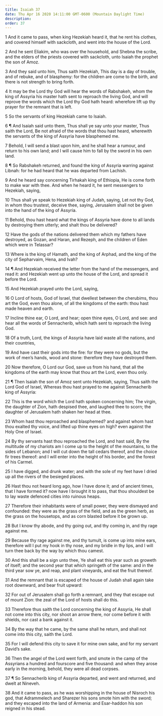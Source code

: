 ```yaml
---
title: Isaiah 37
date: Thu Apr 16 2020 14:11:00 GMT-0600 (Mountain Daylight Time)
description: 
order: 37
---
```


<p>
  1 And it came to pass, when king Hezekiah heard it, that he rent his clothes,
  and covered himself with sackcloth, and went into the house of the Lord.
</p>
<p>
  2 And he sent Eliakim, who was over the household, and Shebna the scribe, and
  the elders of the priests covered with sackcloth, unto Isaiah the prophet the
  son of Amoz.
</p>
<p>
  3 And they said unto him, Thus saith Hezekiah, This day is a day of trouble,
  and of rebuke, and of blasphemy: for the children are come to the birth, and
  there is not strength to bring forth.
</p>
<p>
  4 It may be the Lord thy God will hear the words of Rabshakeh, whom the king
  of Assyria his master hath sent to reproach the living God, and will reprove
  the words which the Lord thy God hath heard: wherefore lift up thy prayer for
  the remnant that is left.
</p>
<p>5 So the servants of king Hezekiah came to Isaiah.</p>
<p>
  6 &#xB6; And Isaiah said unto them, Thus shall ye say unto your master, Thus
  saith the Lord, Be not afraid of the words that thou hast heard, wherewith the
  servants of the king of Assyria have blasphemed me.
</p>
<p>
  7 Behold, I will send a blast upon him, and he shall hear a rumour, and return
  to his own land; and I will cause him to fall by the sword in his own land.
</p>
<p>
  8 &#xB6; So Rabshakeh returned, and found the king of Assyria warring against
  Libnah: for he had heard that he was departed from Lachish.
</p>
<p>
  9 And he heard say concerning Tirhakah king of Ethiopia, He is come forth to
  make war with thee. And when he heard it, he sent messengers to Hezekiah,
  saying,
</p>
<p>
  10 Thus shall ye speak to Hezekiah king of Judah, saying, Let not thy God, in
  whom thou trustest, deceive thee, saying, Jerusalem shall not be given into
  the hand of the king of Assyria.
</p>
<p>
  11 Behold, thou hast heard what the kings of Assyria have done to all lands by
  destroying them utterly; and shalt thou be delivered?
</p>
<p>
  12 Have the gods of the nations delivered them which my fathers have
  destroyed, as Gozan, and Haran, and Rezeph, and the children of Eden which
  were in Telassar?
</p>
<p>
  13 Where is the king of Hamath, and the king of Arphad, and the king of the
  city of Sepharvaim, Hena, and Ivah?
</p>
<p>
  14 &#xB6; And Hezekiah received the letter from the hand of the messengers,
  and read it: and Hezekiah went up unto the house of the Lord, and spread it
  before the Lord.
</p>
<p>15 And Hezekiah prayed unto the Lord, saying,</p>
<p>
  16 O Lord of hosts, God of Israel, that dwellest between the cherubims, thou
  art the God, even thou alone, of all the kingdoms of the earth: thou hast made
  heaven and earth.
</p>
<p>
  17 Incline thine ear, O Lord, and hear; open thine eyes, O Lord, and see: and
  hear all the words of Sennacherib, which hath sent to reproach the living God.
</p>
<p>
  18 Of a truth, Lord, the kings of Assyria have laid waste all the nations, and
  their countries,
</p>
<p>
  19 And have cast their gods into the fire: for they were no gods, but the work
  of men&#x2019;s hands, wood and stone: therefore they have destroyed them.
</p>
<p>
  20 Now therefore, O Lord our God, save us from his hand, that all the kingdoms
  of the earth may know that thou art the Lord, even thou only.
</p>
<p>
  21 &#xB6; Then Isaiah the son of Amoz sent unto Hezekiah, saying, Thus saith
  the Lord God of Israel, Whereas thou hast prayed to me against Sennacherib
  king of Assyria:
</p>
<p>
  22 This is the word which the Lord hath spoken concerning him; The virgin, the
  daughter of Zion, hath despised thee, and laughed thee to scorn; the daughter
  of Jerusalem hath shaken her head at thee.
</p>
<p>
  23 Whom hast thou reproached and blasphemed? and against whom hast thou
  exalted thy voice, and lifted up thine eyes on high? even against the Holy One
  of Israel.
</p>
<p>
  24 By thy servants hast thou reproached the Lord, and hast said, By the
  multitude of my chariots am I come up to the height of the mountains, to the
  sides of Lebanon; and I will cut down the tall cedars thereof, and the choice
  fir trees thereof: and I will enter into the height of his border, and the
  forest of his Carmel.
</p>
<p>
  25 I have digged, and drunk water; and with the sole of my feet have I dried
  up all the rivers of the besieged places.
</p>
<p>
  26 Hast thou not heard long ago, how I have done it; and of ancient times,
  that I have formed it? now have I brought it to pass, that thou shouldest be
  to lay waste defenced cities into ruinous heaps.
</p>
<p>
  27 Therefore their inhabitants were of small power, they were dismayed and
  confounded: they were as the grass of the field, and as the green herb, as the
  grass on the housetops, and as corn blasted before it be grown up.
</p>
<p>
  28 But I know thy abode, and thy going out, and thy coming in, and thy rage
  against me.
</p>
<p>
  29 Because thy rage against me, and thy tumult, is come up into mine ears,
  therefore will I put my hook in thy nose, and my bridle in thy lips, and I
  will turn thee back by the way by which thou camest.
</p>
<p>
  30 And this shall be a sign unto thee, Ye shall eat this year such as groweth
  of itself; and the second year that which springeth of the same: and in the
  third year sow ye, and reap, and plant vineyards, and eat the fruit thereof.
</p>
<p>
  31 And the remnant that is escaped of the house of Judah shall again take root
  downward, and bear fruit upward:
</p>
<p>
  32 For out of Jerusalem shall go forth a remnant, and they that escape out of
  mount Zion: the zeal of the Lord of hosts shall do this.
</p>
<span></span>
<p>
  33 Therefore thus saith the Lord concerning the king of Assyria, He shall not
  come into this city, nor shoot an arrow there, nor come before it with
  shields, nor cast a bank against it.
</p>
<p>
  34 By the way that he came, by the same shall he return, and shall not come
  into this city, saith the Lord.
</p>
<p>
  35 For I will defend this city to save it for mine own sake, and for my
  servant David&#x2019;s sake.
</p>
<p>
  36 Then the angel of the Lord went forth, and smote in the camp of the
  Assyrians a hundred and fourscore and five thousand: and when they arose early
  in the morning, behold, they were all dead corpses.
</p>
<p>
  37 &#xB6; So Sennacherib king of Assyria departed, and went and returned, and
  dwelt at Nineveh.
</p>
<p>
  38 And it came to pass, as he was worshipping in the house of Nisroch his god,
  that Adrammelech and Sharezer his sons smote him with the sword; and they
  escaped into the land of Armenia: and Esar-haddon his son reigned in his
  stead.
</p>

